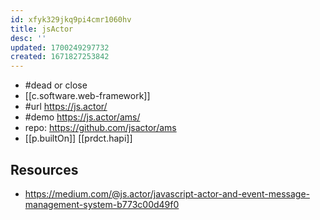 ```yaml
---
id: xfyk329jkq9pi4cmr1060hv
title: jsActor
desc: ''
updated: 1700249297732
created: 1671827253842
---
```


- #dead or close
- [[c.software.web-framework]]
- #url https://js.actor/
- #demo https://js.actor/ams/
- repo: https://github.com/jsactor/ams
- [[p.builtOn]] [[prdct.hapi]]
  

## Resources

- https://medium.com/@js.actor/javascript-actor-and-event-message-management-system-b773c00d49f0